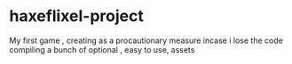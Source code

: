 haxeflixel-project
==================
My first game , creating as a procautionary measure incase i lose the code
compiling a bunch of optional , easy to use, assets
